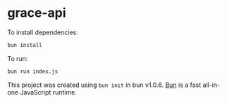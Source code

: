 # grace-api

To install dependencies:

```bash
bun install
```

To run:

```bash
bun run index.js
```

This project was created using `bun init` in bun v1.0.6. [Bun](https://bun.sh) is a fast all-in-one JavaScript runtime.
